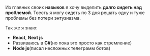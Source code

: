 Из главных своих **навыков** я хочу выделить **долго сидеть над проблемой**. Тоесть я могу сидеть по 3 дня решать одну и туже проблемы без потери энтузиазма.<br/>

Так же я знаю:

- **React**, **Next js**
- Развиваюсь в **C#**(но пока это просто как стремление)
- **Node js**(писал несложных телеграмм ботов)
